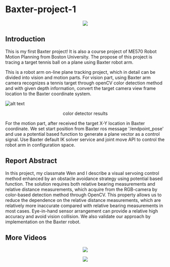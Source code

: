 # Baxter-project-1

<p align="center">
<img src="https://github.com/zhouyuan7/Baxter-project-1/blob/master/gif/baxter_project_1_gif_3.gif"/>
</p>

## Introduction

This is my first Baxter project! It is also a course project of ME570 Robot Motion Planning from Boston University. The propose of this project is tracing a target tennis ball on a plane using Baxter robot arm. 

This is a robot arm on-line plane tracking project, which in detail can be divided into vision and motion parts. For vision part, using Baxter arm camera recognizes a tennis target through openCV color detection method and with given depth information,  convert the target camera view frame location to the Baxter coordinate system.  

![alt text](https://github.com/zhouyuan7/Baxter-project-1/blob/master/gif/paper_final.jpg)
<p align="center">
color detector results
</p>

For the motion part, after received the target X-Y location in Baxter coordinate. We set start position from Baxter ros message '/endpoint_pose' and use a potential based function to generate a plane vector as a control signal. Use Baxter default IK solver service and joint move API to control the robot arm in configuration space.

## Report Abstract

In this project, my classmate Wen and I describe a visual servoing control method enhanced by an obstacle avoidance strategy 
using  potential based function. The solution requires both relative bearing measurements and relative distance measurements, 
which  acquire from the RGB-camera by color-based detection method through OpenCV. This property allows us to reduce the 
dependence  on the relative distance measurements, which are relatively more inaccurate compared with relative bearing 
measurements in most cases. Eye-in-hand sensor arrangement can provide a relative high accuracy and avoid vision collision. 
We also validate our approach by implementation on the Baxter robot.


## More Videos

<p align="center">
<img src="https://github.com/zhouyuan7/Baxter-project-1/blob/master/gif/baxter_project_1_gif_1.gif"/>
</p>

<p align="center">
<img src="https://github.com/zhouyuan7/Baxter-project-1/blob/master/gif/baxter_project_1_gif_2.gif"/>
</p>
